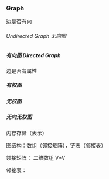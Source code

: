 ### Graph



边是否有向

###### Undirected Graph 无向图



##### 有向图 Directed Graph



边是否有属性



##### 有权图



##### 无权图



##### 无向无权图

内存存储（表示）

图结构：数组（邻接矩阵），链表（邻接表）



领接矩阵： 二维数组 V*V



邻接表：

